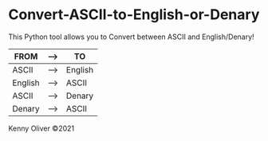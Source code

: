 # Convert-ASCII-to-English-or-Denary

This Python tool allows you to Convert between ASCII and English/Denary!

| FROM | --> | TO |
| ---- | --- | -- |
| ASCII | --> | English |
| English | --> | ASCII |
| ASCII | --> | Denary |
| Denary | --> | ASCII |

Kenny Oliver ©2021
